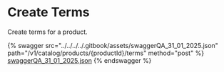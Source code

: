 # Create Terms

Create terms for a product.

{% swagger src="../../../../.gitbook/assets/swaggerQA_31_01_2025.json" path="/v1/catalog/products/{productId}/terms" method="post" %}
[swaggerQA_31_01_2025.json](../../../../.gitbook/assets/swaggerQA_31_01_2025.json)
{% endswagger %}
